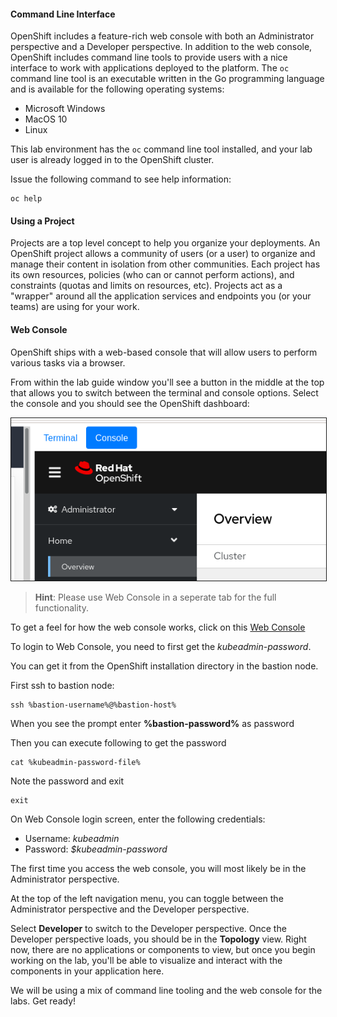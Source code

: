 #### Command Line Interface

OpenShift includes a feature-rich web console with both an Administrator perspective and a Developer perspective. In addition to the web console, OpenShift includes command line tools
to provide users with a nice interface to work with applications deployed to the
platform.  The `oc` command line tool is an executable written in the Go
programming language and is available for the following operating systems:

* Microsoft Windows
* MacOS 10
* Linux

This lab environment has the `oc` command line tool installed, and your lab user is already logged in to the OpenShift cluster.

Issue the following command to see help information:

```execute-1
oc help
```

#### Using a Project

Projects are a top level concept to help you organize your deployments. An
OpenShift project allows a community of users (or a user) to organize and manage
their content in isolation from other communities. Each project has its own
resources, policies (who can or cannot perform actions), and constraints (quotas
and limits on resources, etc). Projects act as a "wrapper" around all the
application services and endpoints you (or your teams) are using for your work.

#### Web Console

OpenShift ships with a web-based console that will allow users to perform various tasks via a browser.  

From within the lab guide window you'll see a button in the middle at the top that allows you to switch between the terminal and console options. Select the console and you should see the OpenShift dashboard:

<img  border="1" src="img/console-button.png"/>

<BR/>

> **Hint**: Please use Web Console in a seperate tab for the full functionality. 

To get a feel for how the web console works, click on this  [Web Console](http://console-openshift-console.%cluster_subdomain%/k8s/cluster/projects)

To login to Web Console, you need to first get the *kubeadmin-password*.

You can get it from the OpenShift installation directory in the bastion node.

First ssh to bastion node:

```execute-1
ssh %bastion-username%@%bastion-host%
```

When you see the prompt enter **%bastion-password%** as password

Then you can execute following to get the  password

```execute-1
cat %kubeadmin-password-file%
```

Note the password and exit 

```execute-1
exit
```

On Web Console login screen, enter the following credentials:

- Username: *kubeadmin*
- Password: *$kubeadmin-password*

The first time you access the web console, you will most likely be in the Administrator perspective. 

At the top of the left navigation menu, you can toggle between the Administrator perspective and the Developer perspective.

Select **Developer** to switch to the Developer perspective. Once the Developer perspective loads, you should be in the **Topology** view. Right now, there are no applications or components to view, but once you begin working on the lab, you'll be able to visualize and interact with the components in your application here.

We will be using a mix of command line tooling and the web console for the labs.
Get ready!